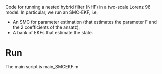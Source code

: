 Code for running a nested hybrid filter (NHF) in a two-scale Lorenz 96 model. In particular, we run an SMC-EKF, i.e,
  * An SMC for parameter estimation (that estimates the parameter F and the 2 coefficients of the ansatz),
  * A bank of EKFs that estimate the state.

# Run
The main script is main_SMCEKF.m
